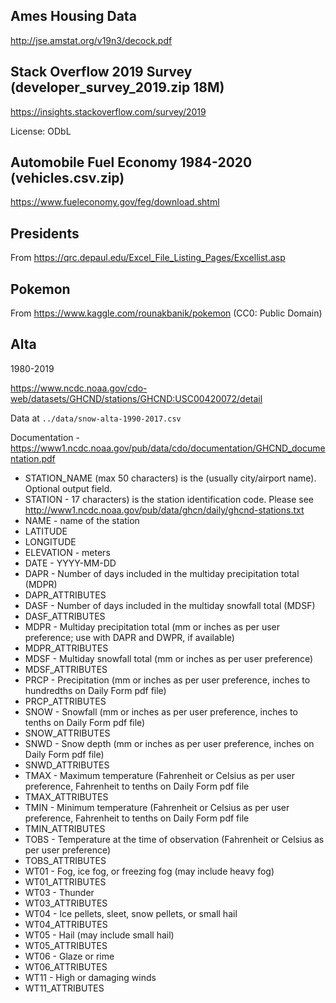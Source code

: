 ## Ames Housing Data 

http://jse.amstat.org/v19n3/decock.pdf

## Stack Overflow 2019 Survey (developer_survey_2019.zip 18M)

https://insights.stackoverflow.com/survey/2019

License: ODbL

## Automobile Fuel Economy 1984-2020 (vehicles.csv.zip)

https://www.fueleconomy.gov/feg/download.shtml

## Presidents

From https://qrc.depaul.edu/Excel_File_Listing_Pages/Excellist.asp

## Pokemon

From https://www.kaggle.com/rounakbanik/pokemon (CC0: Public Domain)

## Alta

1980-2019

https://www.ncdc.noaa.gov/cdo-web/datasets/GHCND/stations/GHCND:USC00420072/detail

 Data at ``../data/snow-alta-1990-2017.csv``

 Documentation - https://www1.ncdc.noaa.gov/pub/data/cdo/documentation/GHCND_documentation.pdf


 * STATION_NAME (max 50 characters) is the (usually city/airport name). Optional
 output field.
 * STATION - 17 characters) is the station identification code. Please see
 http://www1.ncdc.noaa.gov/pub/data/ghcn/daily/ghcnd-stations.txt
 * NAME - name of the station
 * LATITUDE
 * LONGITUDE
 * ELEVATION - meters
 * DATE - YYYY-MM-DD
 * DAPR - Number of days included in the multiday precipitation total (MDPR)
 * DAPR_ATTRIBUTES
 * DASF - Number of days included in the multiday snowfall total (MDSF)
 * DASF_ATTRIBUTES 
 * MDPR -  Multiday precipitation total (mm or inches as per user preference; use with DAPR and DWPR, if
 available)
 * MDPR_ATTRIBUTES
 * MDSF - Multiday snowfall total (mm or inches as per user preference)
 * MDSF_ATTRIBUTES
 * PRCP - Precipitation (mm or inches as per user preference, inches to hundredths on Daily Form pdf file)
 * PRCP_ATTRIBUTES 
 * SNOW -  Snowfall (mm or inches as per user preference, inches to tenths on Daily Form pdf file)
 * SNOW_ATTRIBUTES
 * SNWD -  Snow depth (mm or inches as per user preference, inches on Daily Form pdf file)
 * SNWD_ATTRIBUTES
 * TMAX - Maximum temperature (Fahrenheit or Celsius as per user preference, Fahrenheit to tenths on
 Daily Form pdf file
 * TMAX_ATTRIBUTES 
 * TMIN - Minimum temperature (Fahrenheit or Celsius as per user preference, Fahrenheit to tenths on
 Daily Form pdf file
 * TMIN_ATTRIBUTES
 * TOBS - Temperature at the time of observation (Fahrenheit or Celsius as per user preference)
 * TOBS_ATTRIBUTES
 * WT01 - Fog, ice fog, or freezing fog (may include heavy fog)
 * WT01_ATTRIBUTES
 * WT03 - Thunder
 * WT03_ATTRIBUTES
 * WT04 - Ice pellets, sleet, snow pellets, or small hail
 * WT04_ATTRIBUTES
 * WT05 -  Hail (may include small hail)
 * WT05_ATTRIBUTES
 * WT06 - Glaze or rime
 * WT06_ATTRIBUTES
 * WT11 -  High or damaging winds
 * WT11_ATTRIBUTES
